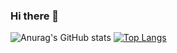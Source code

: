 ### Hi there 👋
![Anurag's GitHub stats](https://github-readme-stats.vercel.app/api?username=Taron8530&show_icons=true&theme=radical)
[![Top Langs](https://github-readme-stats.vercel.app/api/top-langs/?username=Taron8530)](https://github.com/anuraghazra/github-readme-stats)
<!--
**Taron8530/Taron8530** is a ✨ _special_ ✨ repository because its `README.md` (this file) appears on your GitHub profile.

Here are some ideas to get you started:

- 🔭 I’m currently working on ...
- 🌱 I’m currently learning ...
- 👯 I’m looking to collaborate on ...
- 🤔 I’m looking for help with ...
- 💬 Ask me about ...
- 📫 How to reach me: ...
- 😄 Pronouns: ...
- ⚡ Fun fact: ...
-->
